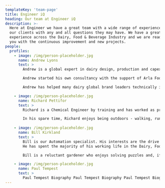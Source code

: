 ```yaml
---
templateKey: 'team-page'
title: Engineer iQ
heading: Our team at Engineer iQ
description: >-
  Here at Engineer we have a great team with a wide range of experience to help
  our clients with any and all questions they may have. We have a great wealth of
  experience across the Dairy, Food & Beverage Industry and we are ready to help
  you with the continuous improvement and new projects.
people:
  profiles:
    - image: /img/person-placeholder.jpg
      name: Andrew Lyons
      text: >
        Andrew is a global expert in dairy design, production and capex planning. Having graduated from Newcastle University in 1989 he started on the Graduate training scheme with the APV Group the leaders in dairy engineering.  Joining Tetra Pak in 2005 he worked across Europe and Asia building dairy and food facilities.

        Andrew started his own consultancy with the support of Arla Foods in 2008 and work for Arla UK and Denmark, Robert Wiseman Dairies, Muller and Yeo Valley in the UK and Tipperary Co-op in Ireland. Andrew has a rare blend of experience in modern innovation in greenfield dairy sites as well as an appreciation of legacy technologies and the ability to get the best out of well established systems. His more specialised expertise includes waste minimisation, energy management optimisation, operational excellence through changing existing practices and introducing novel technologies to existing facilities.

        Andrew has helped many dairy global brand leaders technically innovate to meet the demands of consumers and create more profitable and sustainable organisations.

    - image: /img/person-placeholder.jpg
      name: Richard Pettifor
      text: >
        Richard is a Chemical Engineer by training and has worked as process engineer and project manager on a varied range of food related projects since 1988. His experience covers everything from cheese, yogurt, flavoured milks and milk powders to ready meals, brewery and beverage systems, juice processing and infant formula manufacture. With a strong schedule management discipline and contracting skills, Richard will ensure our clients’ needs are met.

        In his spare time, Richard enjoys being outdoors - walking, running, cycling or swimming – the further the better.
 
    - image: /img/person-placeholder.jpg
      name: Bill Kirkland
      text: >
        Bill is our Automation specialist. His interests are the drive to the integrated digital factory, high availability architectures and legacy system migration.
        He has spent the majority of his working life in the Dairy, Food & Beverage Industry and has held global management positions with APV and later Invensys and SPX. His work with Global Brand Leaders in the industry has delivered process plants of exceptional performance meeting or exceeding world class metrics.  

        Bill is a reluctant gardener who enjoys solving puzzles and, if the weather’s fine, a round of golf.

    - image: /img/person-placeholder.jpg
      name: Paul Tempest
      text: >
        Paul Tempest Biography Paul Tempest Biography Paul Tempest Biography Paul Tempest Biography Paul Tempest Biography Paul Tempest Biography Paul Tempest Biography Paul Tempest Biography 
---
```

